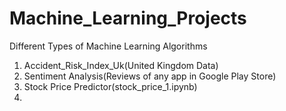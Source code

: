 # Machine_Learning_Projects
Different Types of Machine Learning Algorithms
1. Accident_Risk_Index_Uk(United Kingdom Data)
2. Sentiment Analysis(Reviews of any app in Google Play Store)
3. Stock Price Predictor(stock_price_1.ipynb)
4. 

